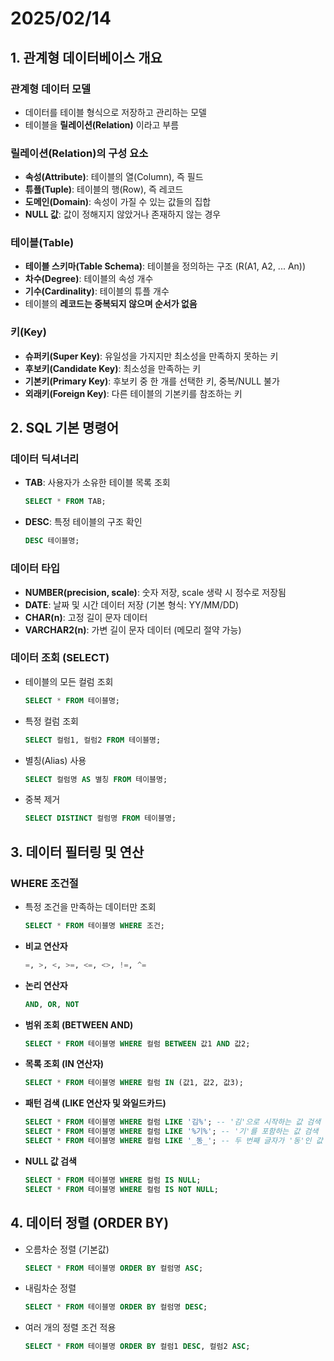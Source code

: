 # 2025/02/14

## 1. 관계형 데이터베이스 개요

### 관계형 데이터 모델
- 데이터를 테이블 형식으로 저장하고 관리하는 모델
- 테이블을 **릴레이션(Relation)** 이라고 부름

### 릴레이션(Relation)의 구성 요소
- **속성(Attribute)**: 테이블의 열(Column), 즉 필드
- **튜플(Tuple)**: 테이블의 행(Row), 즉 레코드
- **도메인(Domain)**: 속성이 가질 수 있는 값들의 집합
- **NULL 값**: 값이 정해지지 않았거나 존재하지 않는 경우

### 테이블(Table)
- **테이블 스키마(Table Schema)**: 테이블을 정의하는 구조 (R(A1, A2, ... An))
- **차수(Degree)**: 테이블의 속성 개수
- **기수(Cardinality)**: 테이블의 튜플 개수
- 테이블의 **레코드는 중복되지 않으며 순서가 없음**

### 키(Key)
- **슈퍼키(Super Key)**: 유일성을 가지지만 최소성을 만족하지 못하는 키
- **후보키(Candidate Key)**: 최소성을 만족하는 키
- **기본키(Primary Key)**: 후보키 중 한 개를 선택한 키, 중복/NULL 불가
- **외래키(Foreign Key)**: 다른 테이블의 기본키를 참조하는 키

## 2. SQL 기본 명령어

### 데이터 딕셔너리
- **TAB**: 사용자가 소유한 테이블 목록 조회
  ```sql
  SELECT * FROM TAB;
  ```
- **DESC**: 특정 테이블의 구조 확인
  ```sql
  DESC 테이블명;
  ```

### 데이터 타입
- **NUMBER(precision, scale)**: 숫자 저장, scale 생략 시 정수로 저장됨
- **DATE**: 날짜 및 시간 데이터 저장 (기본 형식: YY/MM/DD)
- **CHAR(n)**: 고정 길이 문자 데이터
- **VARCHAR2(n)**: 가변 길이 문자 데이터 (메모리 절약 가능)

### 데이터 조회 (SELECT)
- 테이블의 모든 컬럼 조회
  ```sql
  SELECT * FROM 테이블명;
  ```
- 특정 컬럼 조회
  ```sql
  SELECT 컬럼1, 컬럼2 FROM 테이블명;
  ```
- 별칭(Alias) 사용
  ```sql
  SELECT 컬럼명 AS 별칭 FROM 테이블명;
  ```
- 중복 제거
  ```sql
  SELECT DISTINCT 컬럼명 FROM 테이블명;
  ```

## 3. 데이터 필터링 및 연산

### WHERE 조건절
- 특정 조건을 만족하는 데이터만 조회
  ```sql
  SELECT * FROM 테이블명 WHERE 조건;
  ```
- **비교 연산자**
  ```sql
  =, >, <, >=, <=, <>, !=, ^=
  ```
- **논리 연산자**
  ```sql
  AND, OR, NOT
  ```
- **범위 조회 (BETWEEN AND)**
  ```sql
  SELECT * FROM 테이블명 WHERE 컬럼 BETWEEN 값1 AND 값2;
  ```
- **목록 조회 (IN 연산자)**
  ```sql
  SELECT * FROM 테이블명 WHERE 컬럼 IN (값1, 값2, 값3);
  ```
- **패턴 검색 (LIKE 연산자 및 와일드카드)**
  ```sql
  SELECT * FROM 테이블명 WHERE 컬럼 LIKE '김%'; -- '김'으로 시작하는 값 검색
  SELECT * FROM 테이블명 WHERE 컬럼 LIKE '%기%'; -- '기'를 포함하는 값 검색
  SELECT * FROM 테이블명 WHERE 컬럼 LIKE '_동_'; -- 두 번째 글자가 '동'인 값 검색
  ```
- **NULL 값 검색**
  ```sql
  SELECT * FROM 테이블명 WHERE 컬럼 IS NULL;
  SELECT * FROM 테이블명 WHERE 컬럼 IS NOT NULL;
  ```

## 4. 데이터 정렬 (ORDER BY)
- 오름차순 정렬 (기본값)
  ```sql
  SELECT * FROM 테이블명 ORDER BY 컬럼명 ASC;
  ```
- 내림차순 정렬
  ```sql
  SELECT * FROM 테이블명 ORDER BY 컬럼명 DESC;
  ```
- 여러 개의 정렬 조건 적용
  ```sql
  SELECT * FROM 테이블명 ORDER BY 컬럼1 DESC, 컬럼2 ASC;
  ```

